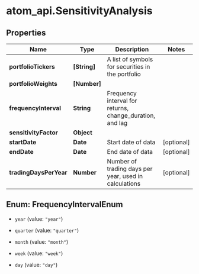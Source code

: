 # atom_api.SensitivityAnalysis

## Properties
Name | Type | Description | Notes
------------ | ------------- | ------------- | -------------
**portfolioTickers** | **[String]** | A list of symbols for securities in the portfolio | 
**portfolioWeights** | **[Number]** |  | 
**frequencyInterval** | **String** | Frequency interval for returns, change_duration, and lag | 
**sensitivityFactor** | **Object** |  | 
**startDate** | **Date** | Start date of data | [optional] 
**endDate** | **Date** | End date of data | [optional] 
**tradingDaysPerYear** | **Number** | Number of trading days per year, used in calculations | [optional] 


<a name="FrequencyIntervalEnum"></a>
## Enum: FrequencyIntervalEnum


* `year` (value: `"year"`)

* `quarter` (value: `"quarter"`)

* `month` (value: `"month"`)

* `week` (value: `"week"`)

* `day` (value: `"day"`)





